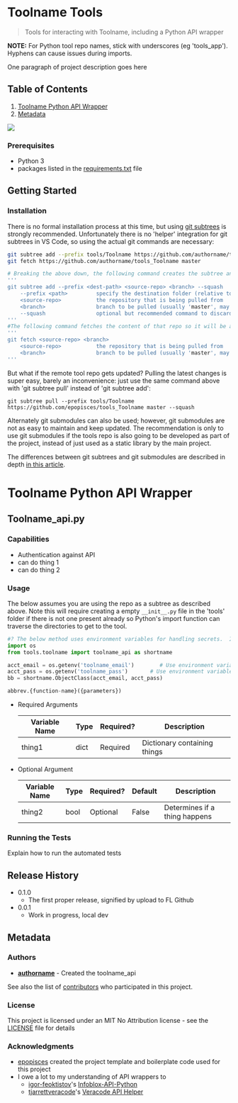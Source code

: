 # Toolname Tools

> Tools for interacting with Toolname, including a Python API wrapper

**NOTE:** For Python tool repo names, stick with underscores (eg 'tools_app').  Hyphens can cause issues during imports.

One paragraph of project description goes here

## Table of Contents
1. [Toolname Python API Wrapper](#Toolname-Python-API-Wrapper)
2. [Metadata](#Metadata)

![](placeholder.png)

### Prerequisites

- Python 3
- packages listed in the [requirements.txt](requirements.txt) file


## Getting Started

### Installation

There is no formal installation process at this time, but using [git subtrees](https://www.atlassian.com/git/tutorials/git-subtree) is strongly recommended.  Unfortunately there is no 'helper' integration for git subtrees in VS Code, so using the actual git commands are necessary:

```bash
git subtree add --prefix tools/Toolname https://github.com/authorname/tools_Toolname master --squash
git fetch https://github.com/authorname/tools_Toolname master

# Breaking the above down, the following command creates the subtree and the connection to the remote repo
'''
git subtree add --prefix <dest-path> <source-repo> <branch> --squash
    --prefix <path>         specify the destination folder (relative to current working directory).
    <source-repo>           the repository that is being pulled from
    <branch>                branch to be pulled (usually 'master', may be 'main' if more recently created in GitHub)
    --squash                optional but recommended command to discard the commit history of the source repo
'''
#The following command fetches the content of that repo so it will be available for use
'''
git fetch <source-repo> <branch>
    <source-repo>           the repository that is being pulled from
    <branch>                branch to be pulled (usually 'master', may be 'main' if more recently created in GitHub)
'''
```

But what if the remote tool repo gets updated?  Pulling the latest changes is super easy, barely an inconvenience: just use the same command above with 'git subtree pull' instead of 'git subtree add':
```
git subtree pull --prefix tools/Toolname https://github.com/epopisces/tools_Toolname master --squash
```

Alternately git submodules can also be used; however, git submodules are not as easy to maintain and keep updated.  The recommendation is only to use git submodules if the tools repo is also going to be developed as part of the project, instead of just used as a static library by the main project.

The differences between git subtrees and git submodules are described in depth [in this article](https://martowen.com/2016/05/01/git-submodules-vs-git-subtrees/#:~:text=The%20simplest%20way%20to%20think,specific%20commit%20in%20another%20repository.&text=Subtrees%20are%20easier%20to%20pull,copies%20of%20the%20original%20repository).

# Toolname Python API Wrapper

## Toolname_api.py

### Capabilities
* Authentication against API
* can do thing 1
* can do thing 2

### Usage
The below assumes you are using the repo as a subtree as described above.  Note this will require creating a empty `__init__.py` file in the 'tools' folder if there is not one present already so Python's import function can traverse the directories to get to the tool.
```python
#? The below method uses environment variables for handling secrets.  If a superior method of secrets management is available, use that method instead
import os
from tools.toolname import toolname_api as shortname

acct_email = os.getenv('toolname_email')        # Use environment variable by this name to store a username for the API user
acct_pass = os.getenv('toolname_pass')       # Use environment variable by this name to store a password for the API user
bb = shortname.ObjectClass(acct_email, acct_pass)

abbrev.{function-name}({parameters})
```
- Required Arguments

    Variable Name | Type | Required? | Description
    ------------- | ---- | --------- | ------------
    thing1        | dict | Required  | Dictionary containing things
    
- Optional Argument

    Variable Name | Type | Required? | Default | Description
    ------------- | ---- | --------- | --------| -----------
    thing2        | bool | Optional  | False   | Determines if a thing happens

### Running the Tests

Explain how to run the automated tests

## Release History

* 0.1.0
    * The first proper release, signified by upload to FL Github
* 0.0.1
    * Work in progress, local dev

## Metadata

### Authors

* [**authorname**](https://github.com/authorprofile) - Created the toolname_api

See also the list of [contributors](https://github.com/<projname>/contributors) who participated in this project.

### License

This project is licensed under an MIT No Attribution license - see the [LICENSE](LICENSE) file for details

### Acknowledgments

* [epopisces](https://github.com/epopisces) created the project template and boilerplate code used for this project
* I owe a lot to my understanding of API wrappers to
    * [igor-feoktistov](https://github.com/igor-feoktistov)'s [Infoblox-API-Python](https://github.com/Infoblox-Development/Infoblox-API-Python)
    * [tjarrettveracode](https://github.com/tjarrettveracode)'s [Veracode API Helper](https://github.com/tjarrettveracode/veracode-api-py/blob/master/veracode_api_py/apihelper.py)
